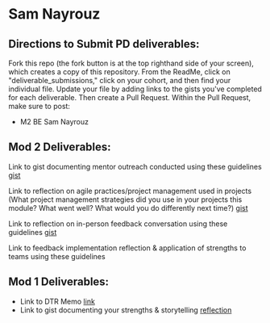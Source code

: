 # Sam Nayrouz

## Directions to Submit PD deliverables:
Fork this repo (the fork button is at the top righthand side of your screen), which creates a copy of this repository. From the ReadMe, click on "deliverable_submissions," click on your cohort, and then find your individual file. Update your file by adding links to the gists you've completed for each deliverable. Then create a Pull Request. Within the Pull Request, make sure to post:

* M2 BE Sam Nayrouz

## Mod 2 Deliverables:

Link to gist documenting mentor outreach conducted using these guidelines [gist](https://gist.github.com/snayrouz/be497fd51c060a4a6dc2165addbe58d5)

Link to reflection on agile practices/project management used in projects (What project management strategies did you use in your projects this module? What went well? What would you do differently next time?) [gist](https://gist.github.com/snayrouz/67cee38d951b0090fd6310d53188440e)

Link to reflection on in-person feedback conversation using these guidelines [gist](https://gist.github.com/snayrouz/57baddb70b3ea2f4489575ffd3020aaf)

Link to feedback implementation reflection & application of strengths to teams using these guidelines

## Mod 1 Deliverables:
* Link to DTR Memo [link](https://gist.github.com/snayrouz/548a116d628af689175bd4395b955d97)
* Link to gist documenting your strengths & storytelling [reflection](https://gist.github.com/snayrouz/45d2a82b3c46f8f4f8072e096dd6f42e)
